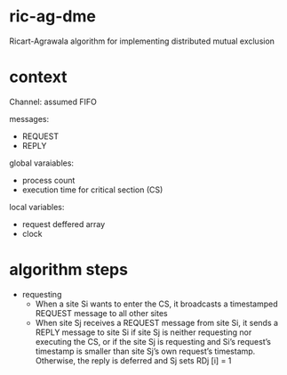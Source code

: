 # ric-ag-dme
Ricart-Agrawala algorithm for implementing distributed mutual exclusion

# context
Channel: assumed FIFO

messages: 
- REQUEST
- REPLY

global varaiables:
- process count
- execution time for critical section (CS)

local variables: 
- request deffered array
- clock


# algorithm steps
- requesting
  - When a site Si wants to enter the CS, it broadcasts a timestamped REQUEST message to all other sites
  - When site Sj receives a REQUEST message from site Si, it sends a REPLY message to site Si if site Sj is neither requesting nor executing the CS, or if the site Sj is requesting and Si’s request’s timestamp is smaller than site Sj’s own request’s timestamp. Otherwise, the reply is deferred and Sj sets RDj [i] = 1




